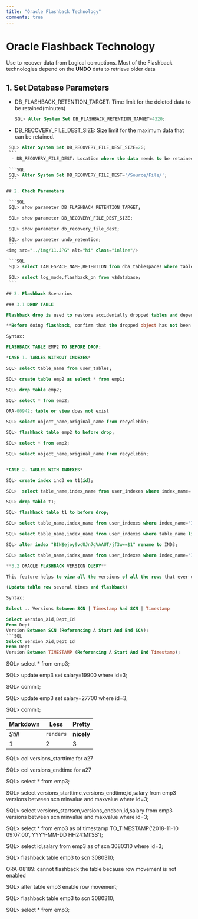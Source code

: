 ```yaml
---
title: "Oracle Flashback Technology"
comments: true
---
```


# Oracle Flashback Technology
Use to recover data from Logical corruptions. Most of the Flashback technologies depend on the **UNDO** data to retrieve older data

## 1. Set Database Parameters

  - DB_FLASHBACK_RETENTION_TARGET: Time limit for the deleted data to be retained(minutes)
    
    ```SQL
    SQL> Alter System Set DB_FLASHBACK_RETENTION_TARGET=4320;
    ```
    
  - DB_RECOVERY_FILE_DEST_SIZE: Size limit for the maximum data that can be retained.
   
   ```SQL
    SQL> Alter System Set DB_RECOVERY_FILE_DEST_SIZE=2G;
    ```
     - DB_RECOVERY_FILE_DEST: Location where the data needs to be retained.
    
    ```SQL
    SQL> Alter System Set DB_RECOVERY_FILE_DEST='/Source/File/';
    ```

## 2. Check Parameters

    ```SQL
    SQL> show parameter DB_FLASHBACK_RETENTION_TARGET;

    SQL> show parameter DB_RECOVERY_FILE_DEST_SIZE;

    SQL> show parameter db_recovery_file_dest;

    SQL> show parameter undo_retention;
    ```
<img src="../img/11.JPG" alt="hi" class="inline"/>

    ```SQL
    SQL> select TABLESPACE_NAME,RETENTION from dba_tablespaces where tablespace_name like 'UNDO%';

    SQL> select log_mode,flashback_on from v$database;
    ```

## 3. Flashback Scenarios

### 3.1 DROP TABLE

Flashback drop is used to restore accidentally dropped tables and depended objects. After restoring the table will be renamed as its original whereas the indexes will have system generated names. Using `select * ` command

**Before doing flashback, confirm that the dropped object has not been purged**

Syntax:

FLASHBACK TABLE EMP2 TO BEFORE DROP;

*CASE 1. TABLES WITHOUT INDEXES*

SQL> select table_name from user_tables;

SQL> create table emp2 as select * from emp1;

SQL> drop table emp2;

SQL> select * from emp2;

ORA-00942: table or view does not exist

SQL> select object_name,original_name from recyclebin;

SQL> flashback table emp2 to before drop;

SQL> select * from emp2;

SQL> select object_name,original_name from recyclebin;


*CASE 2. TABLES WITH INDEXES*

SQL> create index ind3 on t1(id);

SQL>  select table_name,index_name from user_indexes where index_name='IND3';

SQL> drop table t1;

SQL> flashback table t1 to before drop;

SQL> select table_name,index_name from user_indexes where index_name='IND3';

SQL> select table_name,index_name from user_indexes where table_name like 'T1';

SQL> alter index "BIN$ejoy9vcUJn7gVAAUT/jf3w==$1" rename to IND3;

SQL> select table_name,index_name from user_indexes where index_name='IND3';

**3.2 ORACLE FLASHBACK VERSION QUERY**

This feature helps to view all the versions of all the rows that ever existed in one or more tables in between two points in time or system change numbers (SCN).This feature also depends on UNDO data.

(Update table row several times and flashback)

Syntax:

Select .. Versions Between SCN | Timestamp And SCN | Timestamp

Select Version_Xid,Dept_Id
From Dept
Version Between SCN (Referencing A Start And End SCN);
```SQL
Select Version_Xid,Dept_Id
From Dept
Version Between TIMESTAMP (Referencing A Start And End Timestamp);
```

SQL> select * from emp3;

SQL> update emp3 set salary=19900 where id=3;

SQL> commit;

SQL> update emp3 set salary=27700 where id=3;

SQL> commit;


Markdown | Less | Pretty
--- | --- | ---
*Still* | `renders` | **nicely**
1 | 2 | 3


SQL> col versions_starttime for a27

SQL> col versions_endtime for a27

SQL> select * from emp3;

SQL> select versions_starttime,versions_endtime,id,salary from emp3 versions between scn minvalue and maxvalue where id=3;

SQL> select versions_startscn,versions_endscn,id,salary from emp3 versions between scn minvalue and maxvalue where id=3;

SQL> select * from emp3 as of timestamp TO_TIMESTAMP('2018-11-10 09:07:00','YYYY-MM-DD HH24:MI:SS');

SQL> select id,salary from emp3 as of scn 3080310 where id=3;

SQL> flashback table emp3 to scn 3080310;

ORA-08189: cannot flashback the table because row movement is not enabled

SQL> alter table emp3 enable row movement;

SQL> flashback table emp3 to scn 3080310;

SQL> select * from emp3;










